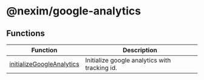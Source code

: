 # @nexim/google-analytics

## Functions

| Function                                                            | Description                                   |
| ------------------------------------------------------------------- | --------------------------------------------- |
| [initializeGoogleAnalytics](functions/initializeGoogleAnalytics.md) | Initialize google analytics with tracking id. |
